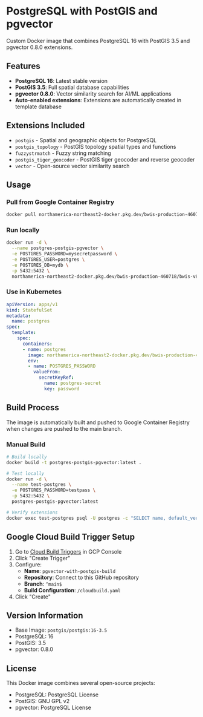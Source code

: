 # PostgreSQL with PostGIS and pgvector

Custom Docker image that combines PostgreSQL 16 with PostGIS 3.5 and pgvector 0.8.0 extensions.

## Features

- **PostgreSQL 16**: Latest stable version
- **PostGIS 3.5**: Full spatial database capabilities
- **pgvector 0.8.0**: Vector similarity search for AI/ML applications
- **Auto-enabled extensions**: Extensions are automatically created in template database

## Extensions Included

- `postgis` - Spatial and geographic objects for PostgreSQL
- `postgis_topology` - PostGIS topology spatial types and functions
- `fuzzystrmatch` - Fuzzy string matching
- `postgis_tiger_geocoder` - PostGIS tiger geocoder and reverse geocoder 
- `vector` - Open-source vector similarity search 

## Usage

### Pull from Google Container Registry

```bash
docker pull northamerica-northeast2-docker.pkg.dev/bwis-production-460718/bwis-v8/postgres-postgis-pgvector:latest
```

### Run locally

```bash
docker run -d \
  --name postgres-postgis-pgvector \
  -e POSTGRES_PASSWORD=mysecretpassword \
  -e POSTGRES_USER=postgres \
  -e POSTGRES_DB=mydb \
  -p 5432:5432 \
  northamerica-northeast2-docker.pkg.dev/bwis-production-460718/bwis-v8/postgres-postgis-pgvector:latest
```

### Use in Kubernetes

```yaml
apiVersion: apps/v1
kind: StatefulSet
metadata:
  name: postgres
spec:
  template:
    spec:
      containers:
      - name: postgres
        image: northamerica-northeast2-docker.pkg.dev/bwis-production-460718/bwis-v8/postgres-postgis-pgvector:latest
        env:
        - name: POSTGRES_PASSWORD
          valueFrom:
            secretKeyRef:
              name: postgres-secret
              key: password
```

## Build Process

The image is automatically built and pushed to Google Container Registry when changes are pushed to the main branch.

### Manual Build

```bash
# Build locally
docker build -t postgres-postgis-pgvector:latest .

# Test locally
docker run -d \
  --name test-postgres \
  -e POSTGRES_PASSWORD=testpass \
  -p 5432:5432 \
  postgres-postgis-pgvector:latest

# Verify extensions
docker exec test-postgres psql -U postgres -c "SELECT name, default_version FROM pg_available_extensions WHERE name IN ('postgis', 'vector');"
```

## Google Cloud Build Trigger Setup

1. Go to [Cloud Build Triggers](https://console.cloud.google.com/cloud-build/triggers) in GCP Console
2. Click "Create Trigger"
3. Configure:
   - **Name**: `pgvector-with-postgis-build`
   - **Repository**: Connect to this GitHub repository
   - **Branch**: `^main$`
   - **Build Configuration**: `/cloudbuild.yaml`
4. Click "Create"

## Version Information

- Base Image: `postgis/postgis:16-3.5`
- PostgreSQL: 16
- PostGIS: 3.5
- pgvector: 0.8.0

## License

This Docker image combines several open-source projects:
- PostgreSQL: PostgreSQL License
- PostGIS: GNU GPL v2
- pgvector: PostgreSQL License
